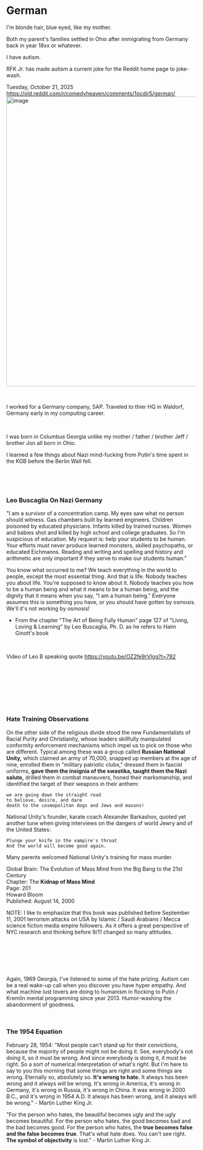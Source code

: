 # German

I'm blonde hair, blue eyed, like my mother.

Both my parent's families settled in Ohio after immigrating from Germany back in year 18xx or whatever.

I have autism. 

RFK Jr. has made autism a current joke for the Reddit home page to joke-wash.

Tuesday, October 21, 2025     
https://old.reddit.com/r/comedyheaven/comments/1ocdir5/german/    
<img width="831" height="767" alt="image" src="https://github.com/user-attachments/assets/2c6b00f1-5d9c-4bd9-ab9f-830edbba5f67" />

&nbsp;


I worked for a Germany company, SAP. Traveled to thier HQ in Waldorf, Germany early in my computing career. 

&nbsp;

I was born in Columbus Georgia unlike my mother / father / brother Jeff / brother Jon all born in Ohio.

I learned a few things about Nazi mind-fucking from Putin's time spent in the KGB before the Berlin Wall fell.

&nbsp;

&nbsp;

### Leo Buscaglia On Nazi Germany

"I am a survivor of a concentration camp. My eyes saw what no person should witness. Gas chambers built by learned engineers. Children poisoned by educated physicians. Infants killed by trained nurses. Women and babies shot and killed by high school and college graduates. So I'm suspicious of education. My request is: help your students to be human. Your efforts must never produce learned monsters, skilled psychopaths, or educated Eichmanns. Reading and writing and spelling and history and arithmetic are only important if they serve to make our students human."

You know what occurred to me? We teach everything in the world to people, except the most essential thing. And that is life. Nobody teaches you about life. You're supposed to know about it. Nobody teaches you how to be a human being and what it means to be a human being, and the dignity that it means when you say, "I am a human being." Everyone assumes this is something you have, or you should have gotten by osmosis. We'll it's not working by osmosis!

- From the chapter "The Art of Being Fully Human" page 127 of "Living, Loving & Learning" by Leo Buscaglia, Ph. D. as he refers to Haim Ginott's book

&nbsp;

Video of Leo B speaking quote https://youtu.be/OZ2fe9rVlgg?t=792

&nbsp;

&nbsp;

&nbsp;

&nbsp;

### Hate Training Observations

On the other side of the religious divide stood the new Fundamentalists of Racial Purity and Christianity, whose leaders skillfully manipulated conformity enforcement mechanisms which impel us to pick on those who are different. Typical among these was a group called **Russian National Unity,** which claimed an army of 70,000, snapped up members at the age of nine, enrolled them in "military patriotic clubs," dressed them in fascist uniforms, **gave them the insignia of the swastika, taught them the Nazi salute,** drilled them in combat maneuvers, honed their marksmanship, and identified the target of their weapons in their anthem:

    we are going down the straight road
    to believe, desire, and dare
    death to the cosmopolitan dogs and Jews and masons!

National Unity's founder, karate coach Alexander Barkashov, quoted yet another tune when giving interviews on the dangers of world Jewry and of the United States:

    Plunge your knife in the vampire's throat  
    And the world will become good again.

Many parents welcomed National Unity's training for mass murder.

Global Brain: The Evolution of Mass Mind from the Big Bang to the 21st Century   
Chapter: The **Kidnap of Mass Mind**  
Page: 201  
Howard Bloom   
Published: August 14, 2000

NOTE: I like to emphasize that this book was published before September 11, 2001 terrorism attacks on USA by Islamic / Saudi Arabians / Mecca science fiction media empire followers. As it offers a great perspective of NYC research and thinking before 9/11 changed so many attitudes.

&nbsp;

&nbsp;

&nbsp;

Again, 1969 Georgia, I've listened to some of the hate prizing. Autism can be a real wake-up call when you discover you have hyper empathy. And what machine lust lovers are doing to humanism in flocking to Putin / Kremlin mental programming since year 2013. Humor-washing the abandonment of goodness.

&nbsp;

### The 1954 Equation

February 28, 1954: "Most people can't stand up for their convictions, because the majority of people might not be doing it. See, everybody's not doing it, so it must be wrong. And since everybody is doing it, it must be right. So a sort of numerical interpretation of what's right. But I'm here to say to you this morning that some things are right and some things are wrong. Eternally so, absolutely so. **It's wrong to hate.** It always has been wrong and it always will be wrong. It's wrong in America, it's wrong in Germany, it's wrong in Russia, it's wrong in China. It was wrong in 2000 B.C., and it's wrong in 1954 A.D. It always has been wrong, and it always will be wrong." - Martin Luther King Jr.

"For the person who hates, the beautiful becomes ugly and the ugly becomes beautiful. For the person who hates, the good becomes bad and the bad becomes good. For the person who hates, the **true becomes false and the false becomes true**. That's what hate does. You can't see right. **The symbol of objectivity** is lost." - Martin Luther King Jr.
